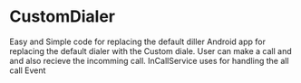# CustomDialer
Easy and Simple code for replacing the default diller
Android app for replacing the default dialer with the Custom diale. 
User can make a call and and also recieve the incomming call.
InCallService uses for handling the all call Event 
